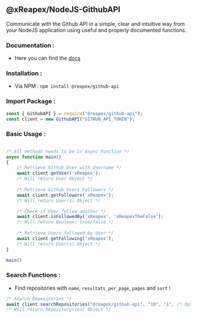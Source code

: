 ## @xReapex/NodeJS-GithubAPI

Communicate with the Github API in a simple, clear and intuitive way from your NodeJS application using useful and properly documented functions.

### Documentation :

- Here you can find the [docs](https://www.npmjs.com/package/@reapex/github-api)

### Installation :

- Via NPM : ``npm install @reapex/github-api``

### Import Package :
```js
const { GithubAPI } = require("@reapex/github-api");
const client = new GithubAPI("GITHUB_API_TOKEN");
```

### Basic Usage :

```js

/* All methods needs to be in Async Function */
async function main()
{
    /* Retrieve Github User with Username */
    await client.getUser('xReapex');
    /* Will return User Object */
    
    /* Retrieve Github Users Followers */
    await client.getFollowers('xReapex');
    /* Will return User(s) Object */

    /* Check if User follow another */
    await client.isFollowedBy('xReapex', 'xReapexTheFalse');
    /* Will return Boolean: true/false */
    
    /* Retrieve Users followed by User */
    await client.getFollowing('xReapex');
    /* Will return User(s) Object */
}

main()
```

### Search Functions :

- Find repositories with ``name``, ``resultats_per_page``, ``pages`` and ``sort`` ! 

```js
/* Search Repositories */
await client.searchRepositories("@reapex/github-api", "10", "1", /* Optionnal (stars, forks, help-wanted-issues) Default (best-match) */ "asc");
/* Will return Repository(ies) Object */
```
